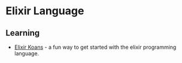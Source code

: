 # Elixir Language

## Learning

- [Elixir Koans](https://github.com/elixirkoans/elixir-koans) - a fun way to get started with the elixir programming language.